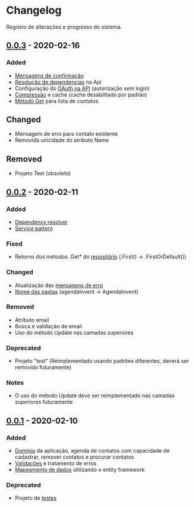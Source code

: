 # Changelog

Registro de alterações e progresso do sistema.

## [0.0.3] - 2020-02-16

### Added

- [Mensagens de confirmação]
- [Resolução de dependencias] na Api
- Configuração do [OAuth na API] (autorização sem login)
- [Compressão] e cache (cache desabilitado por padrão)
- [Método Get] para lista de contatos

## Changed

- Mensagem de erro para contato existente
- Removida unicidade do atributo Name

## Removed

- Projeto Test (obsoleto)

## [0.0.2] - 2020-02-11

### Added

- [Dependency resolver]
- [Service pattern]

### Fixed

- Retorno dos métodos .Get* do [repositório](https://github.com/lucasdemoraesc/agenda-invent/blob/master/AgendaInvent.Infrastructure/Repositories/ContactRepository.cs) (.First() -> .FirstOrDefault())

### Changed

- Atualização das [mensagens de erro]
- [Nome das pastas] (agendaInvent -> AgendaInvent)

### Removed

- Atributo email
- Busca e validação de email
- Uso do método Update nas camadas superiores

### Deprecated
- Projeto "test" (Reimplementado usando padrões diferentes, deverá ser removido futuramente)

### Notes

- O uso do método Update deve ser reimplementado nas camadas superiores futuramente

## [0.0.1] - 2020-02-10

### Added

- [Domínio] da aplicação, agenda de contatos com capacidade de cadastrar, remover contatos e procurar contatos
- [Validações] e tratamento de erros
- [Mapeamento de dados] utilizando o entity framework

### Deprecated

- Projeto de [testes]

[0.0.1]: https://github.com/lucasdemoraesc/agenda-invent/releases/tag/v0.0.1
[0.0.2]: https://github.com/lucasdemoraesc/agenda-invent/compare/v0.0.1...v0.0.2
[0.0.3]: https://github.com/lucasdemoraesc/agenda-invent/compare/v0.0.2...v0.0.3

[Dependency resolver]: https://github.com/lucasdemoraesc/agenda-invent/blob/master/AgendaInvent.Startup/DependencyResolver.cs
[Service pattern]: https://github.com/lucasdemoraesc/agenda-invent/blob/master/AgendaInvent.Business/Services/ContactService.cs
[mensagens de erro]: https://github.com/lucasdemoraesc/agenda-invent/tree/master/AgendaInvent.Common/Resources
[Nome das pastas]: https://github.com/lucasdemoraesc/agenda-invent
[Domínio]: https://github.com/lucasdemoraesc/agenda-invent/tree/master/AgendaInvent.Domain
[Validações]: https://github.com/lucasdemoraesc/agenda-invent/tree/master/AgendaInvent.Common
[Mapeamento de dados]: https://github.com/lucasdemoraesc/agenda-invent/tree/master/AgendaInvent.Infrastructure/Data
[testes]: https://github.com/lucasdemoraesc/agenda-invent/tree/master/AgendaInvent.Test
[Mensagens de confirmação]: https://github.com/lucasdemoraesc/agenda-invent/tree/master/AgendaInvent.Common/Resources
[Resolução de dependencias]: https://github.com/lucasdemoraesc/agenda-invent/blob/master/AgendaInvent.Api/Helpers/UnityResolver.cs
[OAuth na API]: https://github.com/lucasdemoraesc/agenda-invent/blob/master/AgendaInvent.Api/Security/AuthorizationServerProvider.cs
[Compressão]: https://github.com/lucasdemoraesc/agenda-invent/blob/master/AgendaInvent.Api/Helpers/CompressionHelper.cs
[Método Get]: https://github.com/lucasdemoraesc/agenda-invent/blob/master/AgendaInvent.Api/Controllers/ContactsController.cs
